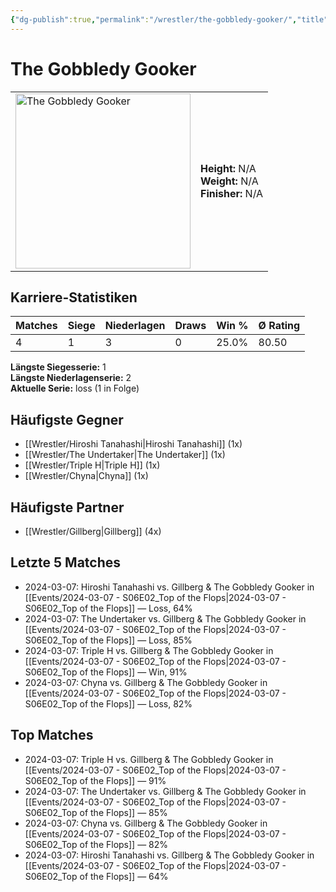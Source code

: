 ```yaml
---
{"dg-publish":true,"permalink":"/wrestler/the-gobbledy-gooker/","title":"The Gobbledy Gooker","tags":["wrestler"],"noteIcon":""}
---
```



# The Gobbledy Gooker

<table>
        <tr>
        <td><img src="https://github.com/CptSpaulding1980/choke-slam-wrestling/releases/download/images/The_Gobbledy_Gooker.png" width="280" alt="The Gobbledy Gooker"></td>
        <td>
        <b>Height:</b> N/A<br>
        <b>Weight:</b> N/A<br>
        <b>Finisher:</b> N/A<br>
        </td>
        </tr>
        </table>
        

## Karriere-Statistiken

| Matches | Siege | Niederlagen | Draws | Win % | Ø Rating |
|---------|-------|-------------|-------|-------|-----------|
| 4 | 1 | 3 | 0 | 25.0% | 80.50 |

**Längste Siegesserie:** 1<br>**Längste Niederlagenserie:** 2<br>**Aktuelle Serie:** loss (1 in Folge)


## Häufigste Gegner
- [[Wrestler/Hiroshi Tanahashi\|Hiroshi Tanahashi]] (1x)
- [[Wrestler/The Undertaker\|The Undertaker]] (1x)
- [[Wrestler/Triple H\|Triple H]] (1x)
- [[Wrestler/Chyna\|Chyna]] (1x)

## Häufigste Partner
- [[Wrestler/Gillberg\|Gillberg]] (4x)

## Letzte 5 Matches
- 2024-03-07: Hiroshi Tanahashi vs. Gillberg & The Gobbledy Gooker in [[Events/2024-03-07 - S06E02_Top of the Flops\|2024-03-07 - S06E02_Top of the Flops]] — Loss, 64%
- 2024-03-07: The Undertaker vs. Gillberg & The Gobbledy Gooker in [[Events/2024-03-07 - S06E02_Top of the Flops\|2024-03-07 - S06E02_Top of the Flops]] — Loss, 85%
- 2024-03-07: Triple H vs. Gillberg & The Gobbledy Gooker in [[Events/2024-03-07 - S06E02_Top of the Flops\|2024-03-07 - S06E02_Top of the Flops]] — Win, 91%
- 2024-03-07: Chyna vs. Gillberg & The Gobbledy Gooker in [[Events/2024-03-07 - S06E02_Top of the Flops\|2024-03-07 - S06E02_Top of the Flops]] — Loss, 82%

## Top Matches
- 2024-03-07: Triple H vs. Gillberg & The Gobbledy Gooker in [[Events/2024-03-07 - S06E02_Top of the Flops\|2024-03-07 - S06E02_Top of the Flops]] — 91%
- 2024-03-07: The Undertaker vs. Gillberg & The Gobbledy Gooker in [[Events/2024-03-07 - S06E02_Top of the Flops\|2024-03-07 - S06E02_Top of the Flops]] — 85%
- 2024-03-07: Chyna vs. Gillberg & The Gobbledy Gooker in [[Events/2024-03-07 - S06E02_Top of the Flops\|2024-03-07 - S06E02_Top of the Flops]] — 82%
- 2024-03-07: Hiroshi Tanahashi vs. Gillberg & The Gobbledy Gooker in [[Events/2024-03-07 - S06E02_Top of the Flops\|2024-03-07 - S06E02_Top of the Flops]] — 64%

